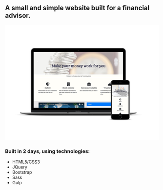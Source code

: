 ## A small and simple website built for a financial advisor.

![](/images/readmePic.jpg)

### Built in 2 days, using technologies:

* HTML5/CSS3
* JQuery
* Bootstrap
* Sass
* Gulp